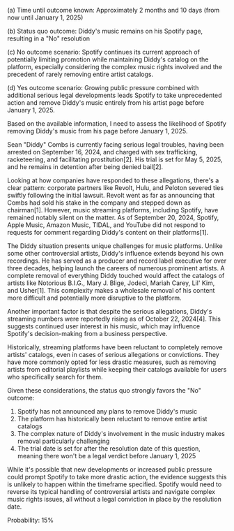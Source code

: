 (a) Time until outcome known: Approximately 2 months and 10 days (from now until January 1, 2025)

(b) Status quo outcome: Diddy's music remains on his Spotify page, resulting in a "No" resolution

(c) No outcome scenario: Spotify continues its current approach of potentially limiting promotion while maintaining Diddy's catalog on the platform, especially considering the complex music rights involved and the precedent of rarely removing entire artist catalogs.

(d) Yes outcome scenario: Growing public pressure combined with additional serious legal developments leads Spotify to take unprecedented action and remove Diddy's music entirely from his artist page before January 1, 2025.

Based on the available information, I need to assess the likelihood of Spotify removing Diddy's music from his page before January 1, 2025.

Sean "Diddy" Combs is currently facing serious legal troubles, having been arrested on September 16, 2024, and charged with sex trafficking, racketeering, and facilitating prostitution[2]. His trial is set for May 5, 2025, and he remains in detention after being denied bail[2].

Looking at how companies have responded to these allegations, there's a clear pattern: corporate partners like Revolt, Hulu, and Peloton severed ties swiftly following the initial lawsuit. Revolt went as far as announcing that Combs had sold his stake in the company and stepped down as chairman[1]. However, music streaming platforms, including Spotify, have remained notably silent on the matter. As of September 20, 2024, Spotify, Apple Music, Amazon Music, TIDAL, and YouTube did not respond to requests for comment regarding Diddy's content on their platforms[1].

The Diddy situation presents unique challenges for music platforms. Unlike some other controversial artists, Diddy's influence extends beyond his own recordings. He has served as a producer and record label executive for over three decades, helping launch the careers of numerous prominent artists. A complete removal of everything Diddy touched would affect the catalogs of artists like Notorious B.I.G., Mary J. Blige, Jodeci, Mariah Carey, Lil' Kim, and Usher[1]. This complexity makes a wholesale removal of his content more difficult and potentially more disruptive to the platform.

Another important factor is that despite the serious allegations, Diddy's streaming numbers were reportedly rising as of October 22, 2024[4]. This suggests continued user interest in his music, which may influence Spotify's decision-making from a business perspective.

Historically, streaming platforms have been reluctant to completely remove artists' catalogs, even in cases of serious allegations or convictions. They have more commonly opted for less drastic measures, such as removing artists from editorial playlists while keeping their catalogs available for users who specifically search for them.

Given these considerations, the status quo strongly favors the "No" outcome:

1. Spotify has not announced any plans to remove Diddy's music
2. The platform has historically been reluctant to remove entire artist catalogs
3. The complex nature of Diddy's involvement in the music industry makes removal particularly challenging
4. The trial date is set for after the resolution date of this question, meaning there won't be a legal verdict before January 1, 2025

While it's possible that new developments or increased public pressure could prompt Spotify to take more drastic action, the evidence suggests this is unlikely to happen within the timeframe specified. Spotify would need to reverse its typical handling of controversial artists and navigate complex music rights issues, all without a legal conviction in place by the resolution date.

Probability: 15%